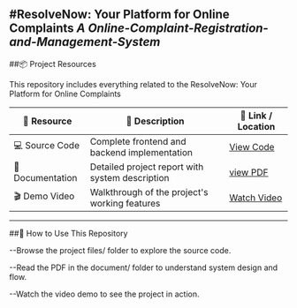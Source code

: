 #ResolveNow: Your Platform for Online Complaints
*A Online-Complaint-Registration-and-Management-System*
---

##📦 Project Resources

This repository includes everything related to the ResolveNow: Your Platform for Online Complaints

|🧩 Resource	|📝 Description |🔗 Link / Location|
|-------------|---------------|-------------------|
|💻 Source Code|	Complete frontend and backend implementation|	[View Code](<./Project files/>)|
|📕 Documentation	|Detailed project report with system description|	[view PDF](./Documents/complaint_registery_project_documentation.pdf)|
|🎬 Demo Video	|Walkthrough of the project's working features|	[Watch Video](<./VideoDemo/demo.mp4/>)|

-----


##📝 How to Use This Repository

--Browse the project files/ folder to explore the source code.

--Read the PDF in the document/ folder to understand system design and flow.

--Watch the video demo to see the project in action.
